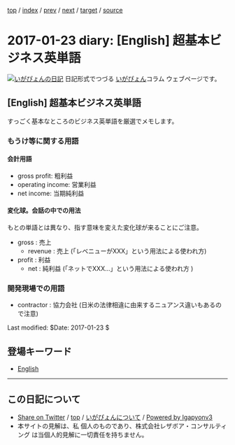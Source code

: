 [top](../index.html) 
 / [index](index.html) 
 / [prev](ig170122.html) 
 / [next](ig170124.html) 
 / [target](http://www.igapyon.jp/igapyon/diary/2017/ig170123.html) 
 / [source](https://github.com/igapyon/diary/blob/master/2017/ig170123.src.md) 

2017-01-23 diary: [English] 超基本ビジネス英単語
=====================================================================================================
[![いがぴょんの日記](http://www.igapyon.jp/igapyon/diary/images/iga200306s.jpg "いがぴょん")](http://www.igapyon.jp/igapyon/diary/memo/memoigapyon.html) 日記形式でつづる [いがぴょん](http://www.igapyon.jp/igapyon/diary/memo/memoigapyon.html)コラム ウェブページです。

## [English] 超基本ビジネス英単語

すっごく基本なところのビジネス英単語を厳選でメモします。

### もうけ等に関する用語

#### 会計用語

* gross profit: 粗利益
* operating income: 営業利益
* net income: 当期純利益

#### 変化球。会話の中での用法

もとの単語とは異なり、指す意味を変えた変化球が来ることにご注意。

* gross : 売上
  * revenue : 売上 (「レベニューがXXX」という用法による使われ方)
* profit : 利益
  * net : 純利益 (「ネットでXXX...」という用法による使われ方 )

### 開発現場での用語

* contractor : 協力会社 (日米の法律相違に由来するニュアンス違いもあるので注意)

Last modified: $Date: 2017-01-23 $

## 登場キーワード

* [English](../keyword/english.html)

----------------------------------------------------------------------------------------------------

## この日記について

* [Share on Twitter](https://twitter.com/intent/tweet?hashtags=igapyon%2Cdiary%2C%E3%81%84%E3%81%8C%E3%81%B4%E3%82%87%E3%82%93%2CEnglish&text=%5BEnglish%5D+%E8%B6%85%E5%9F%BA%E6%9C%AC%E3%83%93%E3%82%B8%E3%83%8D%E3%82%B9%E8%8B%B1%E5%8D%98%E8%AA%9E&url=http%3A%2F%2Fwww.igapyon.jp%2Figapyon%2Fdiary%2F2017%2Fig170123.html) / [top](../index.html) / [いがぴょんについて](http://www.igapyon.jp/igapyon/diary/memo/memoigapyon.html) / [Powered by Igapyonv3](https://github.com/igapyon/igapyonv3)
* 本サイトの見解は、私 個人のものであり、株式会社レザボア・コンサルティング は当個人的見解に一切責任を持ちません。 
